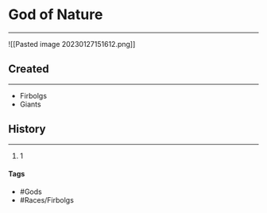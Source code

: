 # God of Nature
---
![[Pasted image 20230127151612.png]]

## Created
---
- Firbolgs
- Giants

## History
---
1. 1

#### Tags  
- #Gods 
- #Races/Firbolgs 